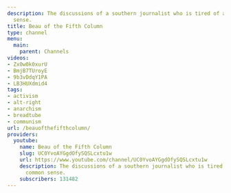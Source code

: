 ```yaml
---
description: The discussions of a southern journalist who is tired of a lack of common
  sense.
title: Beau of the Fifth Column
type: channel
menu:
  main:
    parent: Channels
videos:
- Zx0w0k0xurU
- BmjB7TUroyE
- 9b3vDdqY1PA
- LB3HUXdmid4
tags:
- activism
- alt-right
- anarchism
- breadtube
- communism
url: /beauofthefifthcolumn/
providers:
  youtube:
    name: Beau of the Fifth Column
    slug: UC0YvoAYGgdOfySQSLcxtu1w
    url: https://www.youtube.com/channel/UC0YvoAYGgdOfySQSLcxtu1w
    description: The discussions of a southern journalist who is tired of a lack of
      common sense.
    subscribers: 131482
---
```

